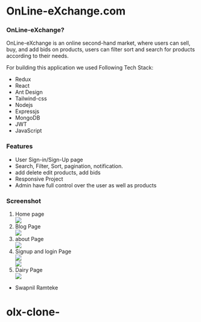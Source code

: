 # OnLine-eXchange.com


### OnLine-eXchange?
<p>OnLine-eXchange is an online second-hand market, where users can sell, buy, and add bids on products, users can filter sort and search for products according to their needs.</p>
For building this application we used Following Tech Stack:
<ul>
<li>Redux</li>
<li>React</li>
<li>Ant Design</li>
<li>Tailwind-css</li>
<li>Nodejs</li>
<li>Expressjs</li>
<li>MongoDB</li>
<li>JWT</li>
<li>JavaScript</li>

</ul>

### Features
<ul>
<li>User Sign-in/Sign-Up page</li>
<li> Search, Filter, Sort, pagination, notification.</li>
<li>add delete edit products, add bids</li>
<li>Responsive Project</li>
<li>Admin have full control over the user as well as products</li>
</ul>

### Screenshot 
<ol>
<li>Home page</li>

<div margin="auto" justifyContent="center" ><img src="https://miro.medium.com/v2/resize:fit:4800/format:webp/1*25E0ngBadkKZQ5am-aIZQQ.png"/></div>

<li>Blog Page</li>

<div margin="auto" justifyContent="center"><img src="https://miro.medium.com/v2/resize:fit:720/format:webp/1*8G52rpt21q1yA6JzqtJU8A.png"/></div>

<li>about Page</li>

<div margin="auto" justifyContent="center"><img src="https://miro.medium.com/v2/resize:fit:640/format:webp/1*cPx9b5XL633QnlhVJfR7gA.png"/></div>

<li>Signup and login Page</li>

<div margin="auto" justifyContent="center"><img src="https://miro.medium.com/v2/resize:fit:640/format:webp/1*ErpBR3RYWtC9boSFkpCBAw.png"/></div>
<div margin="auto" justifyContent="center"><img src="https://miro.medium.com/v2/resize:fit:640/format:webp/1*Fn00YrcpAqd2Kg1HxrVbLQ.png"/></div>

<li> Dairy Page</li>

<div margin="auto" justifyContent="center"><img src="https://miro.medium.com/v2/resize:fit:640/format:webp/1*EVPWUv-Mpto59p1iJSPSQw.png"/></div>

</ol>

 
<ul>
<li>Swapnil Ramteke</li>
</ul>

# olx-clone-
